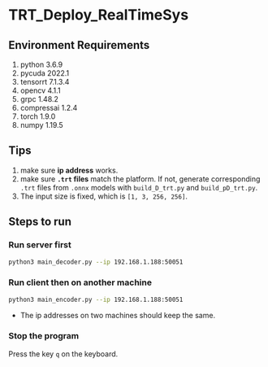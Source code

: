 # TRT_Deploy_RealTimeSys

## Environment Requirements
1. python 3.6.9
2. pycuda 2022.1
3. tensorrt 7.1.3.4
4. opencv 4.1.1
5. grpc 1.48.2
6. compressai 1.2.4
7. torch 1.9.0
8. numpy 1.19.5

## Tips
1. make sure __ip address__ works.
2. make sure __`.trt` files__ match the platform. If not, generate corresponding `.trt` files from `.onnx` models with `build_D_trt.py` and `build_pD_trt.py`.
3. The input size is fixed, which is `[1, 3, 256, 256]`.

## Steps to run
### Run server first
```bash
python3 main_decoder.py --ip 192.168.1.188:50051
```

### Run client then on another machine
```bash
python3 main_encoder.py --ip 192.168.1.188:50051
```
* The ip addresses on two machines should keep the same.

### Stop the program
Press the key `q` on the keyboard.